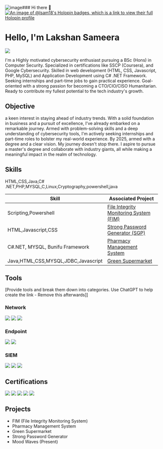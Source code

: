![image](https://github.com/Lsam18/Lsam18/assets/115799412/bf53ae07-b431-4b4a-ba9d-578d8f42e327)### Hi there 👋
[![An image of @lsam18's Holopin badges, which is a link to view their full Holopin profile](https://holopin.me/lsam18)](https://holopin.io/@lsam18)

<!--
📧 Email: lakshan.sam28@gmail.com

🌐 Portfolio: https://lsam18.github.io/Lsam.Code/

I am a driven Cybersecurity enthusiast currently pursuing a BSc (Hons) in Computer Security. I hold various certifications, including SSCP (Coursera), Google Cybersecurity, Security Blue Team Pathway, and IBM Cybersecurity Analyst Professional. My areas of expertise include web development, C# .NET Framework, Digital Forensics, Darkweb Operations, and problem-solving. Passionate about utilizing technology for humanitarian impact, I aspire to a future role as CTO/CIO/CISO.

- 🔭 I’m currently working on : Thought Visualization Web Application
Mood Waves - Oct 2023 to Present

Leading a group project in the development of the "Mood Waves" Social Media Web Application, allowing users to express complex emotions through abstract visual representations and curated music. AI enhanced Through Advanced Sentiment Analysis1 
Implementing robust encryption and content control measures to ensure user privacy and security.

-->

# Hello, I'm Lakshan Sameera
<a href="https://www.linkedin.com/in/lsam/"><img src="https://img.shields.io/badge/-LinkedIn-0072b1?&style=for-the-badge&logo=linkedin&logoColor=white" /></a>

I'm a Highly motivated cybersecurity enthusiast pursuing a BSc (Hons) in Computer Security. Specialized in certifications like SSCP (Coursera), and Google Cybersecurity. Skilled in web development (HTML, CSS, Javascript, PHP, MySQL) and Application Development using C# .NET Framework. Seeking internships and part-time jobs to gain practical experience. Goal-oriented with a strong passion for becoming a CTO/CIO/CISO Humanitarian. Ready to contribute my fullest potential to the tech industry's growth.

## Objective
a keen interest in staying ahead of industry trends. With a solid foundation
in business and a pursuit of excellence, I've already embarked on a remarkable journey. Armed with problem-solving skills and a deep understanding of cybersecurity
tools, I'm actively seeking internships and part-time roles to bolster my real-world experience. By 2025, armed with a degree and a clear vision. My journey
doesn't stop there. I aspire to pursue a master's degree and collaborate with industry giants, all while making a meaningful
impact in the realm of technology.

## Skills
HTML,CSS,Java,C# .NET,PHP,MYSQL,C,Linux,Cryptography,powershell,java

| Skill                                         | Associated Project         |
|-----------------------------------------------|----------------------------|
| Scripting,Powershell                          | <a href = "https://github.com/Lsam18/FIM-System.git"> File Integrity Monitoring System (FIM) </a>|
| HTML,Javascript,CSS                           | <a href="https://lsam18.github.io/SPG/">Strong Password Generator (SGP)</a>|
| C#.NET, MYSQL, Bunifu Framework               | <a href = "https://github.com/Lsam18/Goodness_Pharmacy.git"> Pharmacy Management System </a>|
| Java,HTML,CSS,MYSQL,JDBC,Javascript           | <a href = "https://github.com/Lsam18/Green_Market.git">Green Supermarket</a>|


## Tools
[Provide tools and break them down into categories. Use ChatGPT to help create the link - Remove this afterwards]]

### Network
<div>
    <img src="https://img.shields.io/badge/-Wireshark-1679A7?&style=for-the-badge&logo=Wireshark&logoColor=white" />
    <img src="https://img.shields.io/badge/-Suricata-EF3B2D?&style=for-the-badge&logo=Suricata&logoColor=white" />
    <img src="https://img.shields.io/badge/-Zeek-777BB4?&style=for-the-badge&logo=Zeek&logoColor=white" />
</div>

### Endpoint
<div>
    <img src="https://img.shields.io/badge/-Microsoft_Defender_for_Endpoint-00A4EF?&style=for-the-badge&logo=Microsoft&logoColor=white" />
    <img src="https://img.shields.io/badge/-Velociraptor-4B275F?&style=for-the-badge&logo=Velociraptor&logoColor=white" />
</div>

### SIEM
<div>
    <img src="https://img.shields.io/badge/-Microsoft_Sentinel-0078D4?&style=for-the-badge&logo=Microsoft&logoColor=white" />
    <img src="https://img.shields.io/badge/-Splunk-000000?&style=for-the-badge&logo=Splunk&logoColor=white" />
    <img src="https://img.shields.io/badge/-Elastic-005571?&style=for-the-badge&logo=Elastic&logoColor=white" />
</div>

## Certifications
<div>
  <img src="https://images.credly.com/size/100x100/images/0bf0f2da-a699-4c82-82e2-56dcf1f2e1c7/image.png" />
  <img src="https://images.credly.com/size/200x200/images/a850079a-75bb-41e1-adae-dedfabcf597c/Professional_Certificate_-_IBM_Cybersecurity_Analyst.png" />
  <img src="https://images.credly.com/size/200x200/images/441578ec-c0f3-46cc-95fc-86b27e90cf4f/image.png" />
  <img src="https://images.credly.com/size/200x200/images/af8c6b4e-fc31-47c4-8dcb-eb7a2065dc5b/I2CS__1_.png" />
  <img src="https://images.credly.com/size/200x200/images/4a42b9d2-df71-4d99-9bac-6069634b988a/Penetration_Testing_-_Inc_Response_Forensics.png" />
</div>

## Projects
- FIM (File Integrity Monitoring System)
- Pharmacy Management System
- Green Supermarket
- Strong Password Generator
- Mood Waves (Present) 
